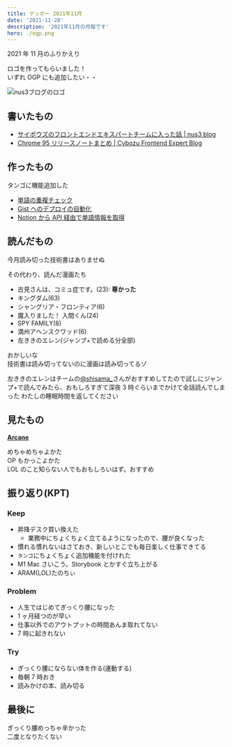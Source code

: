 ```yaml
---
title: ゲッポー 2021年11月
date: '2021-11-28'
description: '2021年11月の月報です'
hero: ./ogp.png
---
```


2021 年 11 月のふりかえり

ロゴを作ってもらいました！  
いずれ OGP にも追加したい・・

![nus3ブログのロゴ](/posts/202111/logo.png)

## 書いたもの

- [サイボウズのフロントエンドエキスパートチームに入った話 | nus3 blog](https://nus3.com/fee-team/)
- [Chrome 95 リリースノートまとめ | Cybozu Frontend Expert Blog](https://cybozu.github.io/frontend-expert/posts/release-chrome-95)

## 作ったもの

タンゴに機能追加した

- [単語の重複チェック](https://github.com/nus3/word-quiz/pull/14)
- [Gist へのデプロイの自動化](https://github.com/nus3/word-quiz/pull/15)
- [Notion から API 経由で単語情報を取得](https://github.com/nus3/word-quiz/pull/20)

## 読んだもの

今月読み切った技術書はありませぬ

その代わり、読んだ漫画たち

- 古見さんは、コミュ症です。(23): **尊かった**
- キングダム(63)
- シャングリア・フロンティア(6)
- 魔入りました！ 入間くん(24)
- SPY FAMILY(8)
- 満州アヘンスクワッド(6)
- 左ききのエレン(ジャンプ+で読める分全部)

おかしいな  
技術書は読み切ってないのに漫画は読み切ってるゾ

左ききのエレンはチームの[@shisama\_](https://twitter.com/shisama_)さんがおすすめしてたので試しにジャンプ+で読んでみたら、おもしろすぎて深夜 3 時ぐらいまでかけて全話読んでしまった  
わたしの睡眠時間を返してください

## 見たもの

**[Arcane](https://arcane.com/ja-jp/)**

めちゃめちゃよかた  
OP もかっこよかた  
LOL のこと知らない人でもおもしろいはず。おすすめ

## 振り返り(KPT)

### Keep

- 昇降デスク買い換えた
  - 業務中にちょくちょく立てるようになったので、腰が良くなった
- 慣れる慣れないはさておき、新しいとこでも毎日楽しく仕事できてる
- `タンゴ`にちょくちょく追加機能を付けれた
- M1 Mac さいこう。Storybook とかすぐ立ち上がる
- ARAM(LOL)たのちぃ

### Problem

- 人生ではじめてぎっくり腰になった
- 1 ヶ月経つのが早い
- 仕事以外でのアウトプットの時間あんま取れてない
- 7 時に起きれない

### Try

- ぎっくり腰にならない体を作る(運動する)
- 毎朝 7 時おき
- 読みかけの本、読み切る

## 最後に

ぎっくり腰めっちゃ辛かった  
二度となりたくない

